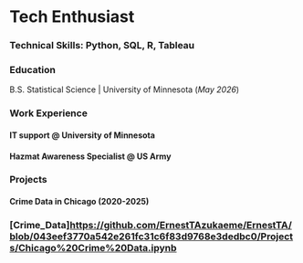 # Tech Enthusiast

### Technical Skills: Python, SQL, R, Tableau
### Education
 B.S. Statistical Science | University of Minnesota (_May 2026_)

### Work Experience
#### IT support @ University of Minnesota ####
#### Hazmat Awareness Specialist @ US Army ####

### Projects
#### Crime Data in Chicago (2020-2025) ####
### [Crime_Data]https://github.com/ErnestTAzukaeme/ErnestTA/blob/043eef3770a542e261fc31c6f83d9768e3dedbc0/Projects/Chicago%20Crime%20Data.ipynb ###



